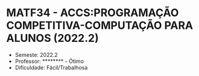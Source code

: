 # MATF34 - ACCS:PROGRAMAÇÃO COMPETITIVA-COMPUTAÇÃO PARA ALUNOS (2022.2)
- Semeste: 2022.2
- Professor: ******** - Ótimo <br>
- Dificuldade: Fácil/Trabalhosa
